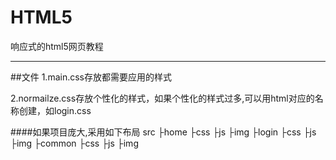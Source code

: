 # HTML5
响应式的html5网页教程

---

##文件
1.main.css存放都需要应用的样式

2.normailze.css存放个性化的样式，如果个性化的样式过多,可以用html对应的名称创建，如login.css    

####如果项目庞大,采用如下布局
    src
        ├home
            ├css
            ├js
            ├img
        ├login
            ├css
            ├js
            ├img
        ├common
            ├css
            ├js
            ├img
            
            